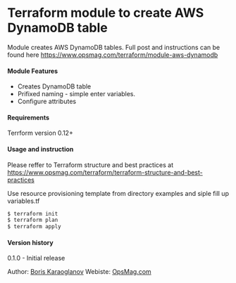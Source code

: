 # Terraform module to create AWS DynamoDB table
Module creates AWS DynamoDB tables.
Full post and instructions can be found here https://www.opsmag.com/terraform/module-aws-dynamodb

#### Module Features
  - Creates DynamoDB table
  - Prifixed naming - simple enter variables.
  - Configure attributes

#### Requirements
Terrform version 0.12+

#### Usage and instruction
Please reffer to Terraform structure and best practices at https://www.opsmag.com/terraform/terraform-structure-and-best-practices

Use resource provisioning template from directory examples and siple fill up variables.tf

```sh
$ terraform init
$ terraform plan
$ terraform apply
```
#### Version history
0.1.0 - Initial release

Author: [Boris Karaoglanov](https://www.opsmag.com/boris)
Webiste: [OpsMag.com](https://www.opsmag.com)